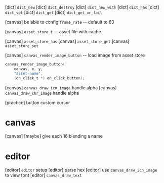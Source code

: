 [dict] `dict_new`
[dict] `dict_destroy`
[dict] `dict_new_with`
[dict] `dict_has`
[dict] `dict_set`
[dict] `dict_get`
[dict] `dict_get_or_fail`

[canvas] be able to config `frame_rate` -- default to 60

[canvas] `asset_store_t` -- asset file with cache

[canvas] `asset_store_has`
[canvas] `asset_store_get`
[canvas] `asset_store_set`

[canvas] `canvas_render_image_button` -- load image from asset store

```c
canvas_render_image_button(
    canvas, x, y,
    "asset-name",
    (on_click_t *) on_click_button);
```

[canvas] `canvas_draw_icn_image` handle alpha
[canvas] `canvas_draw_chr_image` handle alpha

[practice] button custom cursor

# canvas

[canvas] [maybe] give each 16 blending a name

# editor

[editor] `editor` setup
[editor] parse hex
[editor] use `canvas_draw_icn_image` to view font
[editor] `canvas_draw_text`
